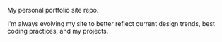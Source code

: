 My personal portfolio site repo.

I'm always evolving my site to better reflect current design trends, best coding practices, and my projects.
